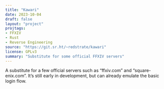 ```yaml
---
title: "Kawari"
date: 2023-10-04
draft: false
layout: "project"
projtags:
- FFXIV
- Rust
- Reverse Engineering
source: "https://git.sr.ht/~redstrate/kawari"
license: GPLv3
summary: "Substitute for some official FFXIV servers"
---
```


A substitute for a few official servers such as “ffxiv.com” and “square-enix.com”. It’s still early in development, but can already emulate the basic login flow.
